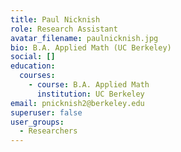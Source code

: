 ```yaml
---
title: Paul Nicknish
role: Research Assistant
avatar_filename: paulnicknish.jpg
bio: B.A. Applied Math (UC Berkeley)
social: []
education:
  courses:
    - course: B.A. Applied Math
      institution: UC Berkeley
email: pnicknish2@berkeley.edu
superuser: false
user_groups:
  - Researchers
---
```

